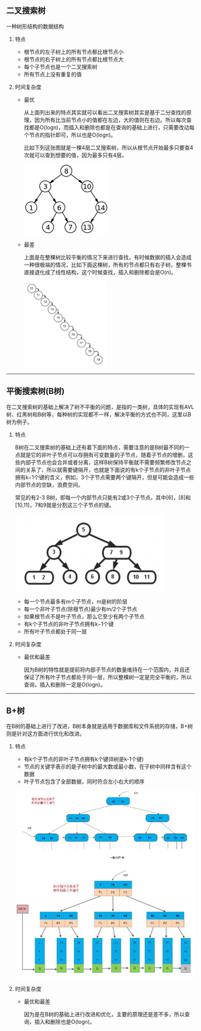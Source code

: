 ## 二叉搜索树

一种树形结构的数据结构

1. 特点
   - 根节点的左子树上的所有节点都比根节点小
   - 根节点的右子树上的所有节点都比根节点大
   - 每个子节点也是一个二叉搜索树
   - 所有节点上没有重复的值
     
2. 时间复杂度

   - 最优
     
     从上面列出来的特点其实就可以看出二叉搜索树其实是基于二分查找的原理，因为所有比当前节点小的值都在左边，大的值则在右边。所以每次查找都是O(logn)，而插入和删除也都是在查询的基础上进行，只需要改动每个节点的指针即可，所以也是O(logn)。

     比如下列这张图就是一棵4层二叉搜索树，所以从根节点开始最多只要查4次就可以查到想要的值，因为最多只有4层。

     ![二叉搜索树](https://github.com/nemolpsky/algorithm/raw/master/file/data/image/tree1.png)

   - 最差

     上面是在整棵树比较平衡的情况下来进行查找，有时候数据的插入会造成一种很极端的情况，比如下面这棵树，所有的节点都只有右子树，整棵书直接退化成了线性结构，这个时候查找，插入和删除都会是O(n)。

     ![二叉搜索树](https://github.com/nemolpsky/algorithm/raw/master/file/data/image/tree2.png)
---

## 平衡搜索树(B树)

在二叉搜索树的基础上解决了树不平衡的问题，是指的一类树，具体的实现有AVL树、红黑树和B树等，每种树的实现都不一样，解决平衡的方式也不同，这里以B树为例子。

1. 特点

   B树在二叉搜索树的基础上还有着下面的特点，需要注意的是B树最不同的一点就是它的非叶子节点可以存拥有可变数量的子节点，随着子节点的增删，这些内部子节点也会合并或者分离，这样B树保持平衡就不需要频繁修改节点之间的关系了，所以就需要键隔开，也就是下面说的有k个子节点的非叶子节点拥有k−1个键的含义，例如，3个子节点需要两个键隔开，但是可能会造成一些内部节点的空缺，浪费空间。
   
   常见的有2-3 B树，即每一个内部节点只能有2或3个子节点，其中[6]，[8]和[10,11]，7和9就是分割这三个子节点的键。

   ![B树](https://github.com/nemolpsky/algorithm/raw/master/file/data/image/tree3.png)
    
   - 每一个节点最多有m个子节点，m是树的阶层
   - 每一个非叶子节点(除根节点)最少有m/2个子节点
   - 如果根节点不是叶子节点，那么它至少有两个子节点
   - 有k个子节点的非叶子节点拥有k−1个键
   - 所有叶子节点都处于同一层

2. 时间复杂度

   - 最优和最差

     因为B树的特性就是提前将内部子节点的数量维持在一个范围内，并且还保证了所有叶子节点都处于同一层，所以整棵树一定是完全平衡的，所以查询，插入和删除一定是O(logn)。

---

## B+树

在B树的基础上进行了改进，B树本身就是适用于数据库和文件系统的存储，B+树则是针对这方面进行优化和改进。

1. 特点

   - 有k个子节点的非叶子节点拥有k个键(B树是k-1个键)
   - 节点的关键字表示的是子树中的最大数或最小数，在子树中同样含有这个数据
   - 叶子节点包含了全部数据，同时符合左小右大的顺序

   ![B+树](https://github.com/nemolpsky/algorithm/raw/master/file/data/image/tree4.jpg)
   ![B+树](https://github.com/nemolpsky/algorithm/raw/master/file/data/image/tree5.jpg)

2. 时间复杂度

   - 最优和最差

     因为是在B树的基础上进行改进和优化，主要的原理还是差不多，所以查询，插入和删除也是O(logn)。